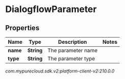 # DialogflowParameter


## Properties

| Name | Type | Description | Notes |
| ------------ | ------------- | ------------- | ------------- |
| **name** | **String** | The parameter name |  |
| **type** | **String** | The parameter type |  |




_com.mypurecloud.sdk.v2:platform-client-v2:210.0.0_
